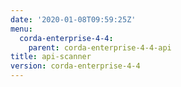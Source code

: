 ```yaml
---
date: '2020-01-08T09:59:25Z'
menu:
  corda-enterprise-4-4:
    parent: corda-enterprise-4-4-api
title: api-scanner
version: corda-enterprise-4-4
---
```


